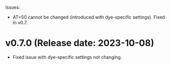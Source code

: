 
Issues:
- AT=50 cannot be changed (introduced with dye-specific settings). Fixed in v0.7.



v0.7.0 (Release date: 2023-10-08)
=============================================
 - Fixed issue with dye-specific settings not changing.
 